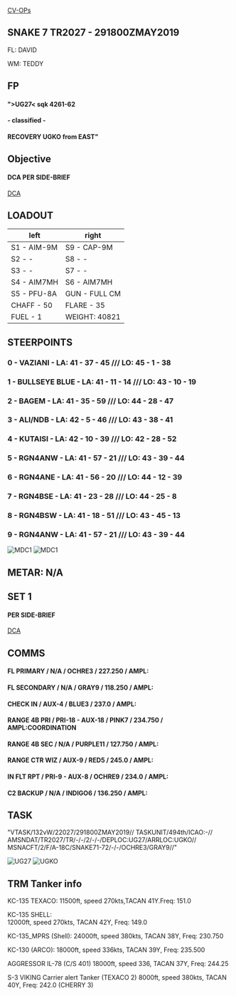 [CV-OPs](/CVOPS/cvops.md)

## SNAKE 7 TR2027 - 291800ZMAY2019

FL: DAVID

WM: TEDDY


## FP
#### ">UG27< sqk 4261-62
#### - classified - 
#### RECOVERY UGKO from EAST"					


## Objective
#### DCA PER SIDE-BRIEF
[DCA](/TRM/DCAOCA_RGN4B/)


## LOADOUT

left | right
----- | -----
S1 - AIM-9M | S9 - CAP-9M
S2 - - | S8 - -
S3 - - | S7 - -
S4 - AIM7MH | S6 - AIM7MH
S5 - PFU-8A | GUN - FULL CM
CHAFF - 50 | FLARE - 35
FUEL - 1 | WEIGHT: 40821


## STEERPOINTS

### 0 - VAZIANI - LA:  41 - 37 - 45 /// LO:  45 - 1 - 38
### 1 - BULLSEYE BLUE - LA:  41 - 11 - 14 /// LO:  43 - 10 - 19
### 2 - BAGEM - LA:  41 - 35 - 59 /// LO:  44 - 28 - 47
### 3 - ALI/NDB - LA:  42 - 5 - 46 /// LO:  43 - 38 - 41
### 4 - KUTAISI - LA:  42 - 10 - 39 /// LO:  42 - 28 - 52


### 5 - RGN4ANW - LA:  41 - 57 - 21 /// LO:  43 - 39 - 44
### 6 - RGN4ANE - LA:  41 - 56 - 20 /// LO:  44 - 12 - 39
### 7 - RGN4BSE - LA:  41 - 23 - 28 /// LO:  44 - 25 - 8
### 8 - RGN4BSW - LA:  41 - 18 - 51 /// LO:  43 - 45 - 13
### 9 - RGN4ANW - LA:  41 - 57 - 21 /// LO:  43 - 39 - 44


![MDC1](MDC10.PNG)
![MDC1](MDC20.PNG)

## METAR: N/A


## SET 1
#### PER SIDE-BRIEF
[DCA](/TRM/DCAOCA_RGN4B/)


## COMMS
#### FL PRIMARY / N/A / OCHRE3 / 227.250 / AMPL:
#### FL SECONDARY / N/A / GRAY9 / 118.250 / AMPL:
#### CHECK IN / AUX-4 / BLUE3 / 237.0 / AMPL:
#### RANGE 4B PRI / PRI-18 - AUX-18 / PINK7 / 234.750 / AMPL:COORDINATION
#### RANGE 4B SEC / N/A / PURPLE11 / 127.750 / AMPL:
#### RANGE CTR WIZ / AUX-9 / RED5 / 245.0 / AMPL:
#### IN FLT RPT / PRI-9 - AUX-8 / OCHRE9 / 234.0 / AMPL:
#### C2 BACKUP / N/A / INDIGO6 / 136.250 / AMPL:


## TASK
"VTASK/132vW/22027/291800ZMAY2019//
TASKUNIT/494th/ICAO:-//
AMSNDAT/TR2027/TR/-/-/2/-/-/DEPLOC:UG27/ARRLOC:UGKO//
MSNACFT/2/F/A-18C/SNAKE71-72/-/-/OCHRE3/GRAY9//"					
	

![UG27](/FLIPS/UG27_GND_INVERTED.png)
![UGKO](/FLIPS/UGKO_GND.png)


## TRM Tanker info
KC-135 TEXACO:
11500ft, speed 270kts,TACAN 41Y.Freq: 151.0

KC-135 SHELL:\
12000ft, speed 270kts, TACAN 42Y, Freq: 149.0

KC-135_MPRS (Shell):
24000ft, speed 380kts, TACAN 38Y, Freq: 230.750

KC-130 (ARCO):
18000ft, speed 336kts, TACAN 39Y, Freq: 235.500

AGGRESSOR IL-78 (C/S 401)
18000ft, speed 336, TACAN 37Y, Freq: 244.25

S-3 VIKING Carrier alert Tanker (TEXACO 2)
8000ft, speed 380kts, TACAN 40Y, Freq: 242.0 (CHERRY 3)
